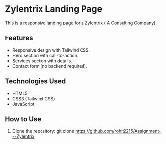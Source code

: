 # Zylentrix Landing Page

This is a responsive landing page for a  Zylentrix ( A Consulting Company).

## Features
- Responsive design with Tailwind CSS.
- Hero section with call-to-action.
- Services section with details.
- Contact form (no backend required).

## Technologies Used
- HTML5
- CSS3 (Tailwind CSS)
- JavaScript

## How to Use
1. Clone the repository:
   git clone https://github.com/rohit2215/Assignment---Zylentrix

